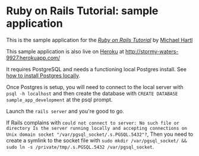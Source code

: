# Ruby on Rails Tutorial: sample application

This is the sample application for the [*Ruby on Rails Tutorial*](http://railstutorial.org/) by [Michael Hartl](http://michaelhartl.com/)

This sample application is also live on [Heroku](http://heroku.com/) at http://stormy-waters-9927.herokuapp.com/

It requires PostgreSQL and needs a functioning local Postgres install. See [how to install Postgres locally](https://devcenter.heroku.com/articles/heroku-postgresql#local-setup).

Once Postgres is setup, you will need to connect to the local server with `psql -h localhost` and then create the database with `CREATE DATABASE sample_app_development` at the psql prompt.

Launch the `rails server` and you're good to go. 

If Rails complains  with `could not connect to server: No such file or directory Is the server running locally and accepting connections on Unix domain socket "/var/pgsql_socket/.s.PGSQL.5432"?`, Then you need to create a symlink to the socket file with `sudo mkdir /var/pgsql_socket/ && sudo ln -s /private/tmp/.s.PGSQL.5432 /var/pgsql_socket`.